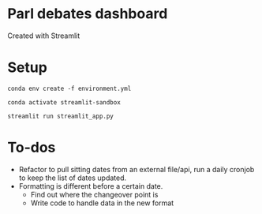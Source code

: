 # Parl debates dashboard 

Created with Streamlit 


# Setup 
`conda env create -f environment.yml`

`conda activate streamlit-sandbox`

`streamlit run streamlit_app.py`


# To-dos
- Refactor to pull sitting dates from an external file/api, run a daily cronjob to keep the list of dates updated.
- Formatting is different before a certain date. 
  - Find out where the changeover point is 
  - Write code to handle data in the new format 

